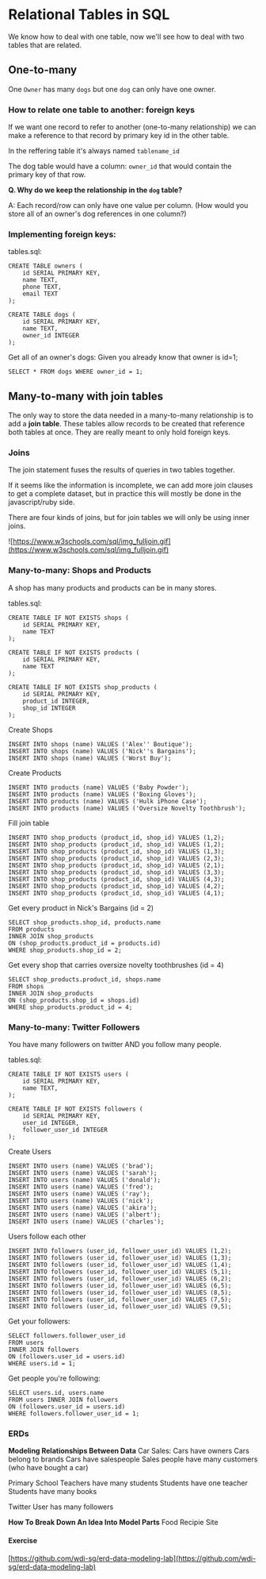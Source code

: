 # Relational Tables in SQL

We know how to deal with one table, now we'll see how to deal with two tables that are related.

## One-to-many
One `Owner` has many `dogs` but one `dog` can only have one owner.

### How to relate one table to another: foreign keys
If we want one record to refer to another (one-to-many relationship) we can make a reference to that record by primary key id in the other table.

In the reffering table it's always named `tablename_id`

The dog table would have a column: `owner_id` that would contain the primary key of that row.

**Q. Why do we keep the relationship in the `dog` table?**

A: Each record/row can only have one value per column. (How would you store all of an owner's dog references in one column?)

### Implementing foreign keys:
tables.sql:
```
CREATE TABLE owners (
    id SERIAL PRIMARY KEY,
    name TEXT,
    phone TEXT,
    email TEXT
);

CREATE TABLE dogs (
    id SERIAL PRIMARY KEY,
    name TEXT,
    owner_id INTEGER
);
```

Get all of an owner's dogs:
Given you already know that owner is id=1;
```
SELECT * FROM dogs WHERE owner_id = 1;
```

## Many-to-many with join tables
The only way to store the data needed in a many-to-many relationship is to add a **join table**. These tables allow records to be created that reference both tables at once. They are really meant to only hold foreign keys.

### Joins
The join statement fuses the results of queries in two tables together.

If it seems like the information is incomplete, we can add more join clauses to get a complete dataset, but in practice this will mostly be done in the javascript/ruby side.

There are four kinds of joins, but for join tables we will only be using inner joins.

![https://www.w3schools.com/sql/img_fulljoin.gif](https://www.w3schools.com/sql/img_fulljoin.gif)

### Many-to-many: Shops and Products
A shop has many products and products can be in many stores.

tables.sql:
```
CREATE TABLE IF NOT EXISTS shops (
    id SERIAL PRIMARY KEY,
    name TEXT
);

CREATE TABLE IF NOT EXISTS products (
    id SERIAL PRIMARY KEY,
    name TEXT
);

CREATE TABLE IF NOT EXISTS shop_products (
    id SERIAL PRIMARY KEY,
    product_id INTEGER,
    shop_id INTEGER
);
```
Create Shops
```
INSERT INTO shops (name) VALUES ('Alex'' Boutique');
INSERT INTO shops (name) VALUES ('Nick''s Bargains');
INSERT INTO shops (name) VALUES ('Worst Buy');
```
Create Products
```
INSERT INTO products (name) VALUES ('Baby Powder');
INSERT INTO products (name) VALUES ('Boxing Gloves');
INSERT INTO products (name) VALUES ('Hulk iPhone Case');
INSERT INTO products (name) VALUES ('Oversize Novelty Toothbrush');
```
Fill join table
```
INSERT INTO shop_products (product_id, shop_id) VALUES (1,2);
INSERT INTO shop_products (product_id, shop_id) VALUES (1,2);
INSERT INTO shop_products (product_id, shop_id) VALUES (1,3);
INSERT INTO shop_products (product_id, shop_id) VALUES (2,3);
INSERT INTO shop_products (product_id, shop_id) VALUES (2,1);
INSERT INTO shop_products (product_id, shop_id) VALUES (3,3);
INSERT INTO shop_products (product_id, shop_id) VALUES (4,3);
INSERT INTO shop_products (product_id, shop_id) VALUES (4,2);
INSERT INTO shop_products (product_id, shop_id) VALUES (4,1);
```

Get every product in Nick's Bargains (id = 2)
```
SELECT shop_products.shop_id, products.name
FROM products
INNER JOIN shop_products
ON (shop_products.product_id = products.id)
WHERE shop_products.shop_id = 2;
```

Get every shop that carries oversize novelty toothbrushes (id = 4)
```
SELECT shop_products.product_id, shops.name
FROM shops
INNER JOIN shop_products
ON (shop_products.shop_id = shops.id)
WHERE shop_products.product_id = 4;
```

### Many-to-many: Twitter Followers
You have many followers on twitter AND you follow many people.

tables.sql:
```
CREATE TABLE IF NOT EXISTS users (
    id SERIAL PRIMARY KEY,
    name TEXT,
);

CREATE TABLE IF NOT EXISTS followers (
    id SERIAL PRIMARY KEY,
    user_id INTEGER,
    follower_user_id INTEGER
);
```
Create Users
```
INSERT INTO users (name) VALUES ('brad');
INSERT INTO users (name) VALUES ('sarah');
INSERT INTO users (name) VALUES ('donald');
INSERT INTO users (name) VALUES ('fred');
INSERT INTO users (name) VALUES ('ray');
INSERT INTO users (name) VALUES ('nick');
INSERT INTO users (name) VALUES ('akira');
INSERT INTO users (name) VALUES ('albert');
INSERT INTO users (name) VALUES ('charles');
```
Users follow each other
```
INSERT INTO followers (user_id, follower_user_id) VALUES (1,2);
INSERT INTO followers (user_id, follower_user_id) VALUES (1,3);
INSERT INTO followers (user_id, follower_user_id) VALUES (1,4);
INSERT INTO followers (user_id, follower_user_id) VALUES (5,1);
INSERT INTO followers (user_id, follower_user_id) VALUES (6,2);
INSERT INTO followers (user_id, follower_user_id) VALUES (6,5);
INSERT INTO followers (user_id, follower_user_id) VALUES (8,5);
INSERT INTO followers (user_id, follower_user_id) VALUES (7,5);
INSERT INTO followers (user_id, follower_user_id) VALUES (9,5);
```

Get your followers:
```
SELECT followers.follower_user_id
FROM users
INNER JOIN followers
ON (followers.user_id = users.id)
WHERE users.id = 1;
```

Get people you're following:
```
SELECT users.id, users.name
FROM users INNER JOIN followers
ON (followers.user_id = users.id)
WHERE followers.follower_user_id = 1;
```
### ERDs

**Modeling Relationships Between Data**
Car Sales:
Cars have owners
Cars belong to brands
Cars have salespeople
Sales people have many customers (who have bought a car)

Primary School
Teachers have many students
Students have one teacher
Students have many books

Twitter
User has many followers

**How To Break Down An Idea Into Model Parts**
Food Recipie Site

#### Exercise
[https://github.com/wdi-sg/erd-data-modeling-lab](https://github.com/wdi-sg/erd-data-modeling-lab)
